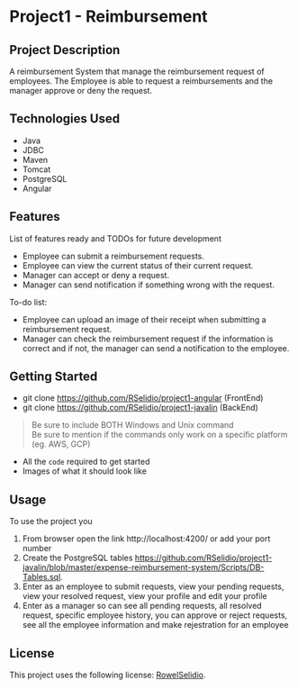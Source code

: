 # Project1 - Reimbursement

## Project Description

A reimbursement System that manage the reimbursement request of employees. The Employee is able to request a reimbursements and the manager approve or deny the request.

## Technologies Used

* Java
* JDBC
* Maven
* Tomcat
* PostgreSQL
* Angular

## Features

List of features ready and TODOs for future development
* Employee can submit a reimbursement requests.
* Employee can view the current status of their current request.
* Manager can accept or deny a request.
* Manager can send notification if something wrong with the request.

To-do list:
* Employee can upload an image of their receipt when submitting a reimbursement request.
* Manager can check the reimbursement request if the information is correct and if not, the manager can send a notification to the employee.

## Getting Started
   
* git clone https://github.com/RSelidio/project1-angular (FrontEnd)
* git clone https://github.com/RSelidio/project1-javalin (BackEnd)

> Be sure to include BOTH Windows and Unix command  
> Be sure to mention if the commands only work on a specific platform (eg. AWS, GCP)

- All the `code` required to get started
- Images of what it should look like

Usage
---
To use the project you 
1.	From browser open the link http://localhost:4200/ or add your port number
2.	Create the PostgreSQL tables https://github.com/RSelidio/project1-javalin/blob/master/expense-reimbursement-system/Scripts/DB-Tables.sql.
3.	Enter as an employee to submit requests, view  your pending requests, view your resolved request, view your profile and edit your profile  
4.	Enter as a manager so can see all pending requests, all resolved request, specific employee history, you can approve or reject requests, see all the employee information and make rejestration for an employee


## License

This project uses the following license: [RowelSelidio](<link>).

